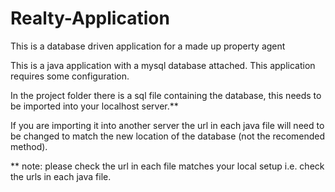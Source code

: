Realty-Application
==================

This is a database driven application for a made up property agent

This is a java application with a mysql database attached.
This application requires some configuration. 

In the project folder there is a sql file containing the database, this needs to be imported into your localhost server.**

If you are importing it into another server the url in each java file will need to be changed to match the new location of the database (not the recomended method).

** note: please check the url in each file matches your local setup i.e. check the urls in each java file.
